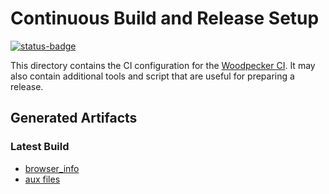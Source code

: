 # Continuous Build and Release Setup

[![status-badge](https://ci.logicalhacking.com/api/badges/afp-mirror/Extended_Finite_State_Machine_Inference/status.svg)](https://ci.logicalhacking.com/afp-mirror/Extended_Finite_State_Machine_Inference)

This directory contains the CI configuration for the [Woodpecker CI](https://woodpecker-ci.org/).
It may also contain additional tools and script that are useful for preparing a release.

## Generated Artifacts

### Latest Build

* [browser_info](https://artifacts.logicalhacking.com/ci/afp-mirror/Extended_Finite_State_Machine_Inference/main/latest/browser_info/AFP/Extended_Finite_State_Machine_Inference-devel/)
* [aux files](https://artifacts.logicalhacking.com/ci/afp-mirror/Extended_Finite_State_Machine_Inference/main/latest/)
